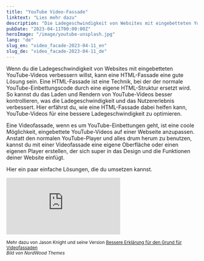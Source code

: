 ```yaml
---
title: "YouTube Video-Fassade"
linktext: "Lies mehr dazu"
description: "Die Ladegeschwindigkeit von Websites mit eingebetteten YouTube-Videos verbessern"
pubDate: "2023-04-11T00:00:00Z"
heroImage: "/image/youtube-unsplash.jpg"
lang: "de"
slug_en: "video_facade-2023-04-11_en"
slug_de: "video_facade-2023-04-11_de"
---
```


Wenn du die Ladegeschwindigkeit von Websites mit eingebetteten YouTube-Videos verbessern willst, kann eine HTML-Fassade eine gute Lösung sein. Eine HTML-Fassade ist eine Technik, bei der der normale YouTube-Einbettungscode durch eine eigene HTML-Struktur ersetzt wird. So kannst du das Laden und Rendern von YouTube-Videos besser kontrollieren, was die Ladegeschwindigkeit und das Nutzererlebnis verbessert. Hier erfährst du, wie eine HTML-Fassade dabei helfen kann, YouTube-Videos für eine bessere Ladegeschwindigkeit zu optimieren.

Eine Videofassade, wenn es um YouTube-Einbettungen geht, ist eine coole Möglichkeit, eingebettete YouTube-Videos auf einer Webseite anzupassen. Anstatt den normalen YouTube-Player und alles drum herum zu benutzen, kannst du mit einer Videofassade eine eigene Oberfläche oder einen eigenen Player erstellen, der sich super in das Design und die Funktionen deiner Website einfügt.

Hier ein paar einfache Lösungen, die du umsetzen kannst.

<iframe class="w-full aspect-[4/3] lg:aspect-video" scrolling="no" title="Dialog controlled out animation" src="https://codepen.io/tutsplus/embed/RRVRMo?default-tab=html%2Cresult&editable=true&theme-id=light" frameborder="no" loading="lazy" allowtransparency="true" allowfullscreen="true">
    <a href="https://codepen.io/tutsplus/pen/RRVRMo">
  So kannst du eingebettete YouTube-Videos „lazy laden“</a> von Envato Tuts+ (<a href="https://codepen.io/tutsplus">@tutsplus</a>) auf  <a href="https://codepen.io">CodePen</a>.
</iframe>



<small>Mehr dazu von Jason Knight und seine Version [Bessere Erklärung für den Grund für Videofassaden](https://medium.com/codex/better-explaining-the-reason-for-video-facades-f774d9795c03)</small><br />
<small><i>Bild von NordWood Themes</i></small>